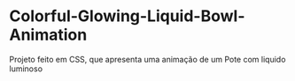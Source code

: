 # Colorful-Glowing-Liquid-Bowl-Animation
Projeto feito em CSS, que apresenta uma animação de um Pote com liquido luminoso
